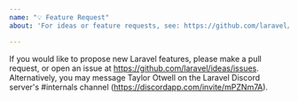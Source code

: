 ```yaml
---
name: "💡 Feature Request"
about: 'For ideas or feature requests, see: https://github.com/laravel/ideas/issues'

---
```


If you would like to propose new Laravel features, please make a pull request, or open an issue at https://github.com/laravel/ideas/issues. Alternatively, you may message Taylor Otwell on the Laravel Discord server's #internals channel (https://discordapp.com/invite/mPZNm7A).
